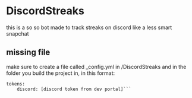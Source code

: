 # DiscordStreaks
this is a so so bot made to track streaks on discord like a less smart snapchat

## missing file
make sure to create a file called _config.yml in /DiscordStreaks and in the folder you build the project in, in this format:
```prefix: +!
tokens:
    discord: [discord token from dev portal]```
